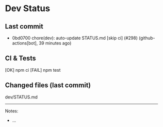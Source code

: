 # Dev Status

## Last commit
- 0bd0700 chore(dev): auto-update STATUS.md [skip ci] (#298) (github-actions[bot], 39 minutes ago)
## CI & Tests
[OK] npm ci
[FAIL] npm test

## Changed files (last commit)
dev/STATUS.md

---
Notes:
- ...
